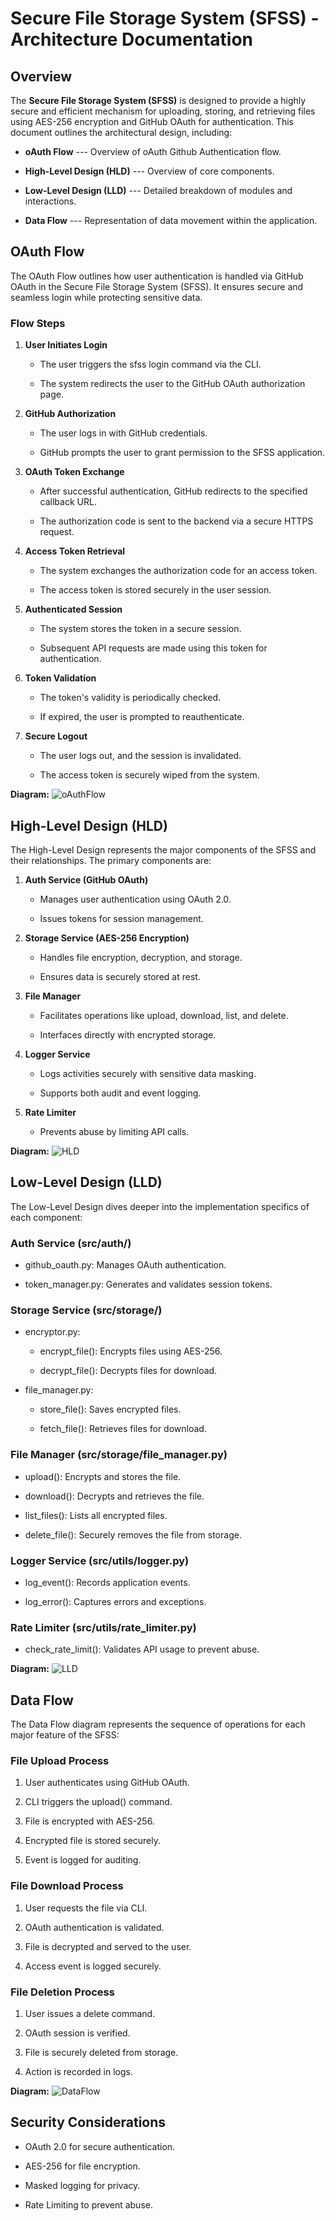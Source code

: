 # **Secure File Storage System (SFSS) - Architecture Documentation**

## **Overview**

The **Secure File Storage System (SFSS)** is designed to provide a
highly secure and efficient mechanism for uploading, storing, and
retrieving files using AES-256 encryption and GitHub OAuth for
authentication. This document outlines the architectural design,
including:

-   **oAuth Flow** --- Overview of oAuth Github Authentication flow.

-   **High-Level Design (HLD)** --- Overview of core components.

-   **Low-Level Design (LLD)** --- Detailed breakdown of modules and interactions.

-   **Data Flow** --- Representation of data movement within the application.

## **OAuth Flow**
The OAuth Flow outlines how user authentication is handled via GitHub OAuth in the Secure File Storage System (SFSS). It ensures secure and seamless login while protecting sensitive data.

### **Flow Steps**
1.  **User Initiates Login**

    - The user triggers the sfss login command via the CLI.

    - The system redirects the user to the GitHub OAuth authorization page.

2.  **GitHub Authorization**

    - The user logs in with GitHub credentials.

    - GitHub prompts the user to grant permission to the SFSS application.

3.  **OAuth Token Exchange**

    - After successful authentication, GitHub redirects to the specified callback URL.

    - The authorization code is sent to the backend via a secure HTTPS request.

4. **Access Token Retrieval**

    - The system exchanges the authorization code for an access token.

    - The access token is stored securely in the user session.

5.  **Authenticated Session**

    - The system stores the token in a secure session.

    - Subsequent API requests are made using this token for authentication.

6. **Token Validation**

    - The token's validity is periodically checked.

    - If expired, the user is prompted to reauthenticate.

7. **Secure Logout**

    - The user logs out, and the session is invalidated.

    - The access token is securely wiped from the system.

**Diagram:** 
![oAuthFlow](./oAuthflow.png)

## **High-Level Design (HLD)**

The High-Level Design represents the major components of the SFSS and
their relationships. The primary components are:

1.  **Auth Service (GitHub OAuth)**

    -   Manages user authentication using OAuth 2.0.

    -   Issues tokens for session management.

2.  **Storage Service (AES-256 Encryption)**

    -   Handles file encryption, decryption, and storage.

    -   Ensures data is securely stored at rest.

3.  **File Manager**

    -   Facilitates operations like upload, download, list, and delete.

    -   Interfaces directly with encrypted storage.

4.  **Logger Service**

    -   Logs activities securely with sensitive data masking.

    -   Supports both audit and event logging.

5.  **Rate Limiter**

    -   Prevents abuse by limiting API calls.

**Diagram:** 
![HLD](./hld.png) 

## **Low-Level Design (LLD)**

The Low-Level Design dives deeper into the implementation specifics of
each component:

### **Auth Service (src/auth/)**

-   github_oauth.py: Manages OAuth authentication.

-   token_manager.py: Generates and validates session tokens.

### **Storage Service (src/storage/)**

-   encryptor.py:

    -   encrypt_file(): Encrypts files using AES-256.

    -   decrypt_file(): Decrypts files for download.

-   file_manager.py:

    -   store_file(): Saves encrypted files.

    -   fetch_file(): Retrieves files for download.

### **File Manager (src/storage/file_manager.py)**

-   upload(): Encrypts and stores the file.

-   download(): Decrypts and retrieves the file.

-   list_files(): Lists all encrypted files.

-   delete_file(): Securely removes the file from storage.

### **Logger Service (src/utils/logger.py)**

-   log_event(): Records application events.

-   log_error(): Captures errors and exceptions.

### **Rate Limiter (src/utils/rate_limiter.py)**

-   check_rate_limit(): Validates API usage to prevent abuse.

**Diagram:** 
![LLD](./lld.png)

## **Data Flow**

The Data Flow diagram represents the sequence of operations for each
major feature of the SFSS:

### **File Upload Process**

1.  User authenticates using GitHub OAuth.

2.  CLI triggers the upload() command.

3.  File is encrypted with AES-256.

4.  Encrypted file is stored securely.

5.  Event is logged for auditing.

### **File Download Process**

1.  User requests the file via CLI.

2.  OAuth authentication is validated.

3.  File is decrypted and served to the user.

4.  Access event is logged securely.

### **File Deletion Process**

1.  User issues a delete command.

2.  OAuth session is verified.

3.  File is securely deleted from storage.

4.  Action is recorded in logs.

**Diagram:** 
![DataFlow](./dataflow.png)

## **Security Considerations**

-   OAuth 2.0 for secure authentication.

-   AES-256 for file encryption.

-   Masked logging for privacy.

-   Rate Limiting to prevent abuse.
